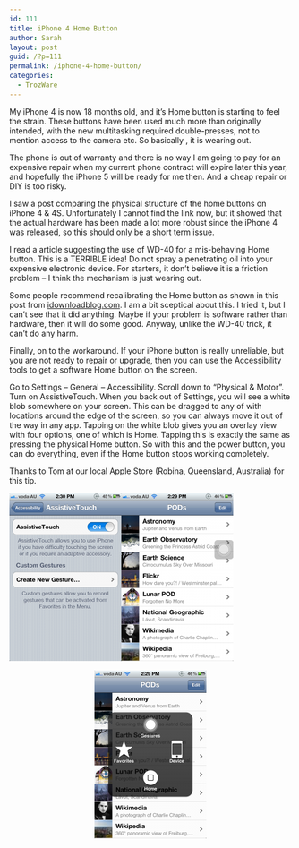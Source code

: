 ```yaml
---
id: 111
title: iPhone 4 Home Button
author: Sarah
layout: post
guid: /?p=111
permalink: /iphone-4-home-button/
categories:
  - TrozWare
---
```

My iPhone 4 is now 18 months old, and it&#8217;s Home button is starting to feel the strain. These buttons have been used much more than originally intended, with the new multitasking required double-presses, not to mention access to the camera etc. So basically , it is wearing out.

The phone is out of warranty and there is no way I am going to pay for an expensive repair when my current phone contract will expire later this year, and hopefully the iPhone 5 will be ready for me then. And a cheap repair or DIY is too risky.

I saw a post comparing the physical structure of the home buttons on iPhone 4 & 4S. Unfortunately I cannot find the link now, but it showed that the actual hardware has been made a lot more robust since the iPhone 4 was released, so this should only be a short term issue.

I read a article suggesting the use of WD-40 for a mis-behaving Home button. This is a TERRIBLE idea! Do not spray a penetrating oil into your expensive electronic device. For starters, it don&#8217;t believe it is a friction problem &#8211; I think the mechanism is just wearing out.

Some people recommend recalibrating the Home button as shown in this post from [idownloadblog.com][1]. I am a bit sceptical about this. I tried it, but I can&#8217;t see that it did anything. Maybe if your problem is software rather than hardware, then it will do some good. Anyway, unlike the WD-40 trick, it can&#8217;t do any harm.

Finally, on to the workaround. If your iPhone button is really unreliable, but you are not ready to repair or upgrade, then you can use the Accessibility tools to get a software Home button on the screen.

Go to Settings &#8211; General &#8211; Accessibility. Scroll down to &#8220;Physical & Motor&#8221;. Turn on AssistiveTouch. When you back out of Settings, you will see a white blob somewhere on your screen. This can be dragged to any of with locations around the edge of the screen, so you can always move it out of the way in any app. Tapping on the white blob gives you an overlay view with four options, one of which is Home. Tapping this is exactly the same as pressing the physical Home button. So with this and the power button, you can do everything, even if the Home button stops working completely.

Thanks to Tom at our local Apple Store (Robina, Queensland, Australia) for this tip.

[<img class="alignleft size-medium wp-image-114" title="AssistiveTouch settings" src="/wp-content/uploads/2012/03/IMG_0356-200x300.png" alt="AssistiveTouch settings" width="200" height="300" />][2][<img class="alignleft size-medium wp-image-115" title="The White Blob" src="/wp-content/uploads/2012/03/IMG_0353-200x300.png" alt="The White Blob" width="200" height="300" />][3]

<p style="text-align: center;">
  <a href="/wp-content/uploads/2012/03/IMG_0354.png"><img class="size-medium wp-image-113 aligncenter" title="AssistiveTouch panel open" src="/wp-content/uploads/2012/03/IMG_0354-200x300.png" alt="AssistiveTouch panel open" width="200" height="300" /></a>
</p>

&nbsp;

 [1]: http://www.idownloadblog.com/2011/12/22/recalibrate-home-button-responsive/
 [2]: /wp-content/uploads/2012/03/IMG_0356.png
 [3]: /wp-content/uploads/2012/03/IMG_0353.png